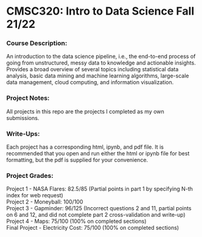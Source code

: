 # CMSC320: Intro to Data Science Fall 21/22

### Course Description:

An introduction to the data science pipeline, i.e., the end-to-end process of going from unstructured, messy data to knowledge and actionable insights. Provides a broad overview of several topics including statistical data analysis, basic data mining and machine learning algorithms, large-scale data management, cloud computing, and information visualization.

### Project Notes:

All projects in this repo are the projects I completed as my own submissions.

### Write-Ups:

Each project has a corresponding html, ipynb, and pdf file. It is recommended that you open and run either the html or ipynb file for best formatting, but the pdf is supplied for your convenience.

### Project Grades:

Project 1 - NASA Flares: 82.5/85 (Partial points in part 1 by specifying N-th index for web request)
<br/>
Project 2 - Moneyball: 100/100
<br/>
Project 3 - Gapminder: 96/125 (Incorrect questions 2 and 11, partial points on 6 and 12, and did not complete part 2 cross-validation and write-up)
<br/>
Project 4 - Maps: 75/100 (100% on completed sections)
<br/>
Final Project - Electricity Cost: 75/100 (100% on completed sections)
